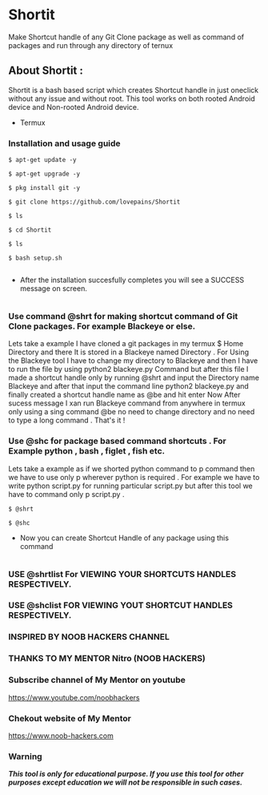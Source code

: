 # Shortit
Make Shortcut handle of any Git Clone package as well as command of packages and run through any directory of ternux
## About Shortit :

Shortit is a bash based script which creates Shortcut handle in just oneclick without any issue and without root.
This tool works on both rooted Android device and Non-rooted Android device.

* Termux

### Installation and usage guide

```
$ apt-get update -y
```
```
$ apt-get upgrade -y
```
```
$ pkg install git -y
```
```
$ git clone https://github.com/lovepains/Shortit
```
```
$ ls
```
```
$ cd Shortit
```
```
$ ls
```
```
$ bash setup.sh
```
```
```
* After the installation succesfully completes you will see a SUCCESS  message on screen.
```
```
### Use command @shrt for making shortcut command of Git Clone packages. For example Blackeye or else.
Lets take a example I have cloned a git packages in my termux $ Home Directory and there It is stored in a 
Blackeye named Directory . For Using the Blackeye tool I have to change my directory to Blackeye and 
then I have to run the file by using python2 blackeye.py Command but after this file
I made a shortcut handle only by running @shrt and input the Directory name Blackeye and after 
that input the command line python2 blackeye.py and finally created a shortcut handle name as @be and hit enter
Now After sucess message I xan run Blackeye command from anywhere in termux only using a sing command @be 
no need to change directory and no need to type a long command . That's it !




### Use @shc for package based command shortcuts . For Example python , bash , figlet , fish etc.
Lets take a example as if we shorted python command to p command then 
we have to use only p wherever python is required . For example 
we have to write python script.py for running particular script.py
but after this tool we have to command only p script.py .


```
$ @shrt
```

```
$ @shc
```


* Now you can create Shortcut Handle of any package using this command 
```
```
### USE @shrtlist For VIEWING YOUR SHORTCUTS HANDLES RESPECTIVELY.
### USE @shclist FOR VIEWING YOUT SHORTCUT HANDLES RESPECTIVELY.
### INSPIRED BY NOOB HACKERS CHANNEL 

### THANKS TO MY MENTOR Nitro (NOOB HACKERS)

### Subscribe channel of My Mentor on youtube
https://www.youtube.com/noobhackers

### Chekout website of My Mentor     
https://www.noob-hackers.com

### Warning

***This tool is only for educational purpose. If you use this tool for other purposes except education we will not be responsible in such cases.***
